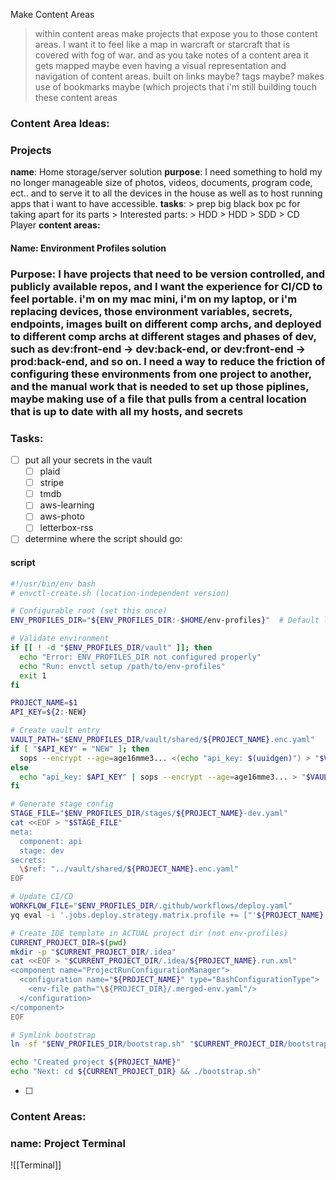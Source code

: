 Make Content Areas 
> within content areas make projects that expose you to those content areas. 
> I want it to feel like a map in warcraft or starcraft that is covered with fog of war. and as you take notes of a content area it gets mapped maybe even having a visual representation and navigation of content areas.
> built on links maybe? tags maybe? makes use of bookmarks maybe (which projects that i'm still building touch these content areas

### Content Area Ideas:




### Projects 

**name**: Home storage/server solution
**purpose**: I need something to hold my no longer manageable size of photos, videos, documents, program code, ect.. and to serve it to all the devices in the house as well as to host running apps that i want to have accessible.
**tasks**:
	> prep big black box pc for taking apart for its parts
			> Interested parts:
					> HDD
					> HDD
					> SDD
					> CD Player
**content areas:** 

#### **Name**: Environment Profiles solution
### **Purpose**: I have projects that need to be version controlled, and publicly available repos, and I want the experience for CI/CD to feel portable. i'm on my mac mini, i'm on my laptop, or i'm replacing devices, those environment variables, secrets, endpoints, images built on different comp archs, and deployed to different comp archs at different stages and phases of dev, such as dev:front-end -> dev:back-end, or dev:front-end -> prod:back-end, and so on. I need a way to reduce the friction of configuring these environments from one project to another, and the manual work that is needed to set up those piplines, maybe making use of a file that pulls from a central location that is up to date with all my hosts, and secrets
### **Tasks**:
- [ ] put all your secrets in the vault
	- [ ] plaid
	- [ ] stripe
	- [ ] tmdb
	- [ ] aws-learning
	- [ ] aws-photo
	- [ ] letterbox-rss
- [ ] determine where the script should go:
#### script
```bash
#!/usr/bin/env bash
# envctl-create.sh (location-independent version)

# Configurable root (set this once)
ENV_PROFILES_DIR="${ENV_PROFILES_DIR:-$HOME/env-profiles}"  # Default location

# Validate environment
if [[ ! -d "$ENV_PROFILES_DIR/vault" ]]; then
  echo "Error: ENV_PROFILES_DIR not configured properly"
  echo "Run: envctl setup /path/to/env-profiles"
  exit 1
fi

PROJECT_NAME=$1
API_KEY=${2:-NEW}

# Create vault entry
VAULT_PATH="$ENV_PROFILES_DIR/vault/shared/${PROJECT_NAME}.enc.yaml"
if [ "$API_KEY" = "NEW" ]; then
  sops --encrypt --age=age16mme3... <(echo "api_key: $(uuidgen)") > "$VAULT_PATH"
else
  echo "api_key: $API_KEY" | sops --encrypt --age=age16mme3... > "$VAULT_PATH"
fi

# Generate stage config
STAGE_FILE="$ENV_PROFILES_DIR/stages/${PROJECT_NAME}-dev.yaml"
cat <<EOF > "$STAGE_FILE"
meta:
  component: api
  stage: dev
secrets:
  \$ref: "../vault/shared/${PROJECT_NAME}.enc.yaml"
EOF

# Update CI/CD
WORKFLOW_FILE="$ENV_PROFILES_DIR/.github/workflows/deploy.yaml"
yq eval -i '.jobs.deploy.strategy.matrix.profile += ["'${PROJECT_NAME}'-dev"]' "$WORKFLOW_FILE"

# Create IDE template in ACTUAL project dir (not env-profiles)
CURRENT_PROJECT_DIR=$(pwd)
mkdir -p "$CURRENT_PROJECT_DIR/.idea"
cat <<EOF > "$CURRENT_PROJECT_DIR/.idea/${PROJECT_NAME}.run.xml"
<component name="ProjectRunConfigurationManager">
  <configuration name="${PROJECT_NAME}" type="BashConfigurationType">
    <env-file path="\${PROJECT_DIR}/.merged-env.yaml"/>
  </configuration>
</component>
EOF

# Symlink bootstrap
ln -sf "$ENV_PROFILES_DIR/bootstrap.sh" "$CURRENT_PROJECT_DIR/bootstrap.sh"

echo "Created project ${PROJECT_NAME}"
echo "Next: cd ${CURRENT_PROJECT_DIR} && ./bootstrap.sh"
```

- [ ] 


### **Content Areas:**



### **name**: Project Terminal
![[Terminal]]